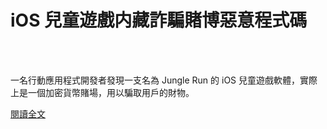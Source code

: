 # iOS 兒童遊戲内藏詐騙賭博惡意程式碼

<!--more-->
<!--163-->
<br><br/>

一名行動應用程式開發者發現一支名為 Jungle Run 的 iOS 兒童遊戲軟體，實際上是一個加密貨幣賭場，用以騙取用戶的財物。

[閱讀全文](https://www.twcert.org.tw/tw/cp-104-4668-82650-1.html)



